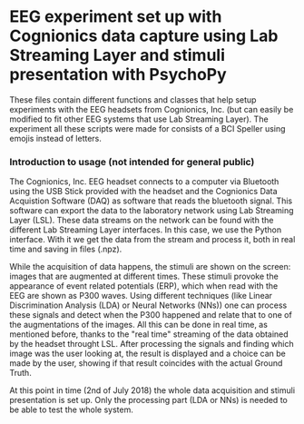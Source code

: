 # EEG experiment set up with Cognionics data capture using Lab Streaming Layer and stimuli presentation with PsychoPy
These files contain different functions and classes that help setup experiments with the EEG headsets from Cognionics, Inc. (but can easily be modified to fit other EEG systems that use Lab Streaming Layer). The experiment all these scripts were made for consists of a BCI Speller using emojis instead of letters.

### Introduction to usage (not intended for general public)
The Cognionics, Inc. EEG headset connects to a computer via Bluetooth using the USB Stick provided with the headset and the Cognionics Data Acquistion Software (DAQ) as software that reads the bluetooth signal. This software can export the data to the laboratory network using Lab Streaming Layer (LSL). These data streams on the network can be found with the different Lab Streaming Layer interfaces. In this case, we use the Python interface. With it we get the data from the stream and process it, both in real time and saving in files (.npz).

While the acquisition of data happens, the stimuli are shown on the screen: images that are augmented at different times. These stimuli provoke the appearance of event related potentials (ERP), which when read with the EEG are shown as P300 waves. Using different techniques (like Linear Discrimination Analysis (LDA) or Neural Networks (NNs)) one can process these signals and detect when the P300 happened and relate that to one of the augmentations of the images. All this can be done in real time, as mentioned before, thanks to the "real time" streaming of the data obtained by the headset throught LSL. After processing the signals and finding which image was the user looking at, the result is displayed and a choice can be made by the user, showing if that result coincides with the actual Ground Truth.

At this point in time (2nd of July 2018) the whole data acquisition and stimuli presentation is set up. Only the processing part (LDA or NNs) is needed to be able to test the whole system.
